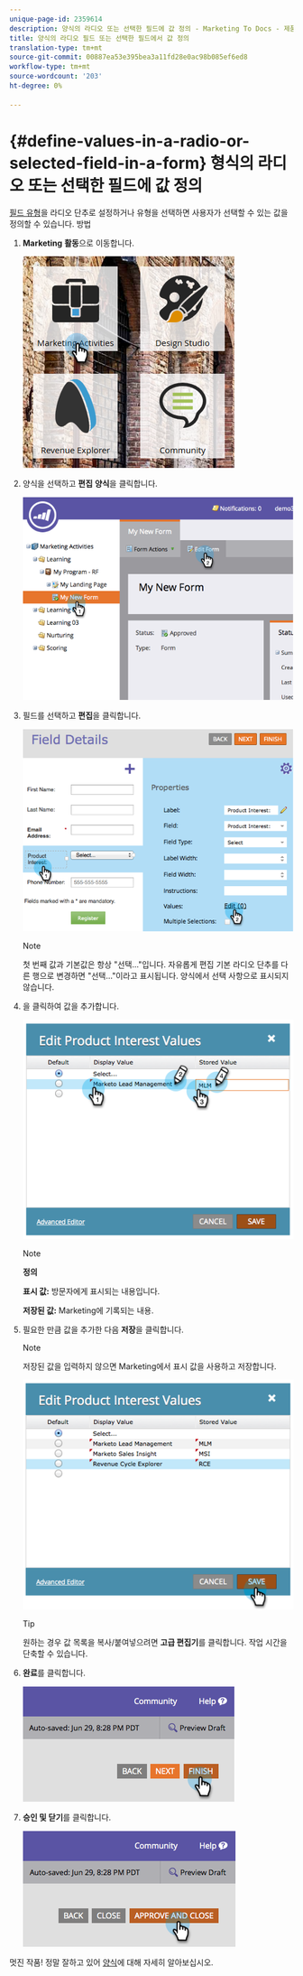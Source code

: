 ```yaml
---
unique-page-id: 2359614
description: 양식의 라디오 또는 선택한 필드에 값 정의 - Marketing To Docs - 제품 설명서
title: 양식의 라디오 필드 또는 선택한 필드에서 값 정의
translation-type: tm+mt
source-git-commit: 00887ea53e395bea3a11fd28e0ac98b085ef6ed8
workflow-type: tm+mt
source-wordcount: '203'
ht-degree: 0%

---
```



# {#define-values-in-a-radio-or-selected-field-in-a-form} 형식의 라디오 또는 선택한 필드에 값 정의

[필드 유형](../../../../product-docs/administration/field-management/change-the-type-of-a-marketo-custom-field.md)을 라디오 단추로 설정하거나 유형을 선택하면 사용자가 선택할 수 있는 값을 정의할 수 있습니다. 방법

1. **Marketing** **활동**&#x200B;으로 이동합니다.

   ![](assets/ma.png)

1. 양식을 선택하고 **편집** **양식**&#x200B;을 클릭합니다.

   ![](assets/image2014-9-15-16-3a28-3a56.png)

1. 필드를 선택하고 **편집**&#x200B;을 클릭합니다.

   ![](assets/image2014-9-15-16-3a29-3a6.png)

   >[!NOTE]
   >
   >첫 번째 값과 기본값은 항상 &quot;선택...&quot;입니다. 자유롭게 편집 기본 라디오 단추를 다른 행으로 변경하면 &quot;선택...&quot;이라고 표시됩니다. 양식에서 선택 사항으로 표시되지 않습니다.

1. 을 클릭하여 값을 추가합니다.

   ![](assets/image2014-9-15-16-3a29-3a18.png)

   >[!NOTE]
   >
   >**정의**
   >
   >
   >**표시 값:** 방문자에게 표시되는 내용입니다.
   >
   >
   >**저장된 값:** Marketing에 기록되는 내용.

1. 필요한 만큼 값을 추가한 다음 **저장**&#x200B;을 클릭합니다.

   >[!NOTE]
   >
   >저장된 값을 입력하지 않으면 Marketing에서 표시 값을 사용하고 저장합니다.

   ![](assets/image2014-9-15-16-3a29-3a30.png)

   >[!TIP]
   >
   >원하는 경우 값 목록을 복사/붙여넣으려면 **고급 편집기**&#x200B;를 클릭합니다. 작업 시간을 단축할 수 있습니다.

1. **완료**&#x200B;를 클릭합니다.

   ![](assets/image2014-9-15-16-3a29-3a43.png)

1. **승인 및 닫기**&#x200B;를 클릭합니다.

   ![](assets/image2014-9-15-16-3a29-3a57.png)

멋진 작품! 정말 잘하고 있어 [양식](http://docs.marketo.com/display/docs/forms)에 대해 자세히 알아보십시오.
